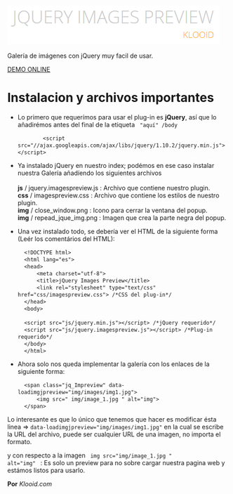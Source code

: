 <img src="img/logo.png">

Galería de imágenes con jQuery muy facil de usar.
<br>

<a target="_new" href="http://fufales.com/frameworks/jQueryImagesPreview/">
DEMO ONLINE
</a>

Instalacion y archivos importantes
==================================

- Lo primero que requerímos para usar el plug-in es <b>jQuery</b>, así que lo añadirémos antes del final de la etiqueta <code> "aquí" /body </code>

              <script src="//ajax.googleapis.com/ajax/libs/jquery/1.10.2/jquery.min.js"></script>
              
- Ya instalado jQuery en nuestro index; podémos en ese caso instalar nuestra Galería añadíendo los siguientes archivos<br><br>
<b>js</b> / jquery.imagespreview.js : Archivo que contiene nuestro plugin.<br>
<b>css</b> / imagespreview.css : Archivo que contiene los estilos de nuestro plugin.<br>
<b>img</b> / close_window.png : Icono para cerrar la ventana del popup.<br>
<b>img</b> / repead_jque_img.png : Imagen que crea la parte negra del popup.<br>

- Una vez instalado todo, se debería ver el HTML de la siguiente forma (Leér los comentários del HTML):

        <!DOCTYPE html>
        <html lang="es">
        <head>
        	<meta charset="utf-8">
        	<title>jQuery Images Preview</title>
        	<link rel="stylesheet" type="text/css" href="css/imagespreview.css"> /*CSS del plug-in*/
        </head>
        <body>
        
        <script src="js/jquery.min.js"></script> /*jQuery requerido*/
        <script src="js/jquery.imagespreview.js"></script> /*Plug-in requerido*/
        </body>
        </html>
        
- Ahora solo nos queda implementar la galería con los enlaces de la siguiente forma:

        <span class="jq_Impreview" data-loadimgjpreview="img/images/img1.jpg">
        	<img src=" img/image_1.jpg " alt="img">
        </span>
        
Lo interesante es que lo único que tenemos que hacer es modificar ésta linea => <code>data-loadimgjpreview="img/images/img1.jpg"</code> en la cual se escribe la URL del archivo, puede ser cualquier URL de una imagen, no importa el formato.

y con respecto a la imagen <code> img src="img/image_1.jpg " alt="img" </code> : Es solo un preview para no sobre cargar nuestra pagina web y estámos listos para usarlo.


<b>Por</b> <i>Klooid.com</i>
